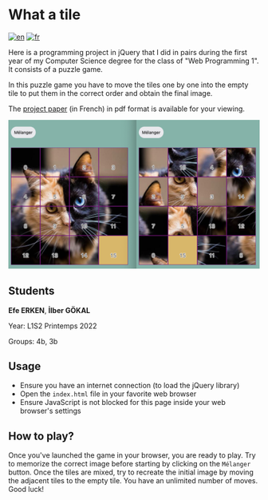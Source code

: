 # What a tile

[![en](https://img.shields.io/badge/lang-en-red.svg)](README.md)
[![fr](https://img.shields.io/badge/lang-fr-yellow.svg)](README.fr.md)

Here is a programming project in jQuery that I did in pairs during the first year of my Computer Science degree for the class of "Web Programming 1". It consists of a puzzle game.

In this puzzle game you have to move the tiles one by one into the empty tile to put them in the correct order and obtain the final image.

The [project paper](https://github.com/GreengagePlum/quelle-tuile/blob/main/Sujet.pdf) (in French) in pdf format is available for your viewing.

![A preview of the game grid in its finished state, then mixed](images/showcase.png)

## Students

**Efe ERKEN**, **İlber GÖKAL**

Year: L1S2 Printemps 2022

Groups: 4b, 3b

## Usage

* Ensure you have an internet connection (to load the jQuery library)
* Open the `index.html` file in your favorite web browser
* Ensure JavaScript is not blocked for this page inside your web browser's settings

## How to play?

Once you've launched the game in your browser, you are ready to play. Try to memorize the correct image before starting by clicking on the `Mélanger` button. Once the tiles are mixed, try to recreate the initial image by moving the adjacent tiles to the empty tile. You have an unlimited number of moves. Good luck!
